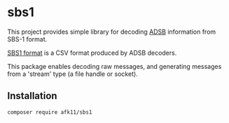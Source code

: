 # sbs1

This project provides simple library for decoding [ADSB](https://en.wikipedia.org/wiki/Automatic_dependent_surveillance_%E2%80%93_broadcast) information from SBS-1 format.

[SBS1 format](http://woodair.net/sbs/article/barebones42_socket_data.htm) is a CSV format produced by ADSB decoders.

This package enables decoding raw messages, and generating messages from a 'stream' type (a file handle or socket).

## Installation

    composer require afk11/sbs1

